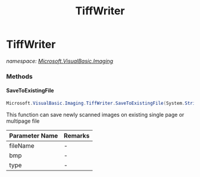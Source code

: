 ﻿---
title: TiffWriter
---

# TiffWriter
_namespace: [Microsoft.VisualBasic.Imaging](N-Microsoft.VisualBasic.Imaging.html)_





### Methods

#### SaveToExistingFile
```csharp
Microsoft.VisualBasic.Imaging.TiffWriter.SaveToExistingFile(System.String,System.Drawing.Image[],System.String)
```
This function can save newly scanned images on existing single page or multipage file

|Parameter Name|Remarks|
|--------------|-------|
|fileName|-|
|bmp|-|
|type|-|



